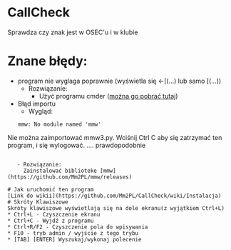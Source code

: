 # CallCheck
Sprawdza czy znak jest w OSEC'u i w klubie
# Znane błędy:
 * program nie wyglaga poprawnie (wyświetla się ←[(...) lub samo [(...))
   - Rozwiązanie:
     - Użyć programu cmder ([można go pobrać tutaj](http://cmder.net/))
 * Błąd importu
   - Wygląd:
   ```
   mmw: No module named 'mmw'
Nie można zaimportować mmw3.py.
Wciśnij Ctrl C aby się zatrzymać ten program, i się wylogować.
.... prawdopodobnie
```

   - Rozwiązanie:
     Zainstalować biblioteke [mmw](https://github.com/Mm2PL/mmw/releases)

# Jak uruchomić ten program
[Link do wikii](https://github.com/Mm2PL/CallCheck/wiki/Instalacja)
# Skróty Klawiszowe
Skróty klawiszowe wyświetlają się na dole ekranu(z wyjątkiem Ctrl+L)
* Ctrl+L - Czyszczenie ekranu
* Ctrl+C - Wyjdź z programu
* Ctrl+R/F2 - Czyszczenie pola do wpisywania
* F10 - tryb admin / wyjście z tego trybu
* [TAB] [ENTER] Wyszukaj/wykonaj polecenie
